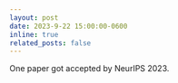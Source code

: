```yaml
---
layout: post
date: 2023-9-22 15:00:00-0600
inline: true
related_posts: false
---
```


One paper got accepted by NeurIPS 2023.
